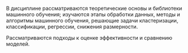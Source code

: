 В дисциплине рассматриваются теоретические основы и библиотеки машинного обучения; изучаютcя этапы обработки данных, методы и алгоритмы машинного обучения, решающие задачи кластеризации, классификации, регрессии, снижения размерности.

Рассматриваются подходы к оценке эффективности и сравнению моделей.